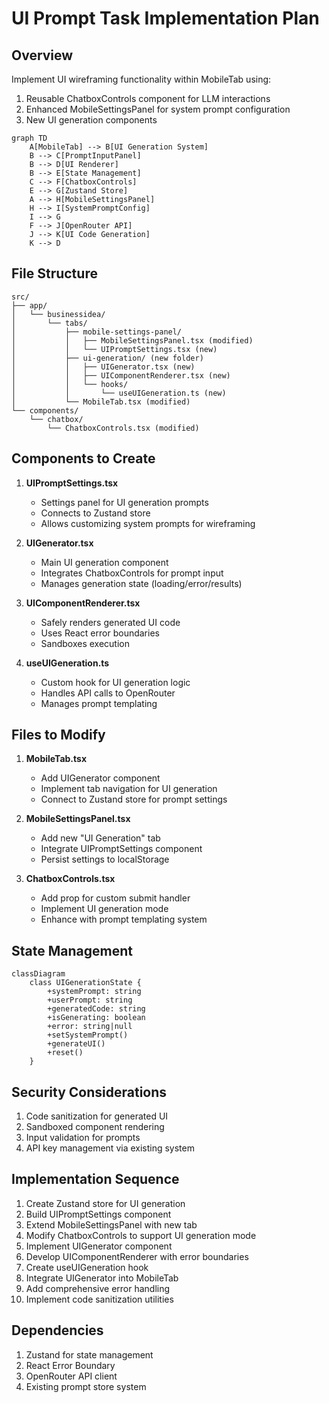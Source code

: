 # UI Prompt Task Implementation Plan

## Overview
Implement UI wireframing functionality within MobileTab using:
1. Reusable ChatboxControls component for LLM interactions
2. Enhanced MobileSettingsPanel for system prompt configuration
3. New UI generation components

```mermaid
graph TD
    A[MobileTab] --> B[UI Generation System]
    B --> C[PromptInputPanel]
    B --> D[UI Renderer]
    B --> E[State Management]
    C --> F[ChatboxControls]
    E --> G[Zustand Store]
    A --> H[MobileSettingsPanel]
    H --> I[SystemPromptConfig]
    I --> G
    F --> J[OpenRouter API]
    J --> K[UI Code Generation]
    K --> D
```

## File Structure
```
src/
├── app/
│   └── businessidea/
│       └── tabs/
│           ├── mobile-settings-panel/
│           │   ├── MobileSettingsPanel.tsx (modified)
│           │   └── UIPromptSettings.tsx (new)
│           ├── ui-generation/ (new folder)
│           │   ├── UIGenerator.tsx (new)
│           │   ├── UIComponentRenderer.tsx (new)
│           │   └── hooks/
│           │       └── useUIGeneration.ts (new)
│           └── MobileTab.tsx (modified)
└── components/
    └── chatbox/
        └── ChatboxControls.tsx (modified)
```

## Components to Create
1. **UIPromptSettings.tsx**  
   - Settings panel for UI generation prompts
   - Connects to Zustand store
   - Allows customizing system prompts for wireframing

2. **UIGenerator.tsx**  
   - Main UI generation component
   - Integrates ChatboxControls for prompt input
   - Manages generation state (loading/error/results)

3. **UIComponentRenderer.tsx**  
   - Safely renders generated UI code
   - Uses React error boundaries
   - Sandboxes execution

4. **useUIGeneration.ts**  
   - Custom hook for UI generation logic
   - Handles API calls to OpenRouter
   - Manages prompt templating

## Files to Modify
1. **MobileTab.tsx**  
   - Add UIGenerator component
   - Implement tab navigation for UI generation
   - Connect to Zustand store for prompt settings

2. **MobileSettingsPanel.tsx**  
   - Add new "UI Generation" tab
   - Integrate UIPromptSettings component
   - Persist settings to localStorage

3. **ChatboxControls.tsx**  
   - Add prop for custom submit handler
   - Implement UI generation mode
   - Enhance with prompt templating system

## State Management
```mermaid
classDiagram
    class UIGenerationState {
        +systemPrompt: string
        +userPrompt: string
        +generatedCode: string
        +isGenerating: boolean
        +error: string|null
        +setSystemPrompt()
        +generateUI()
        +reset()
    }
```

## Security Considerations
1. Code sanitization for generated UI
2. Sandboxed component rendering
3. Input validation for prompts
4. API key management via existing system

## Implementation Sequence
1. Create Zustand store for UI generation
2. Build UIPromptSettings component
3. Extend MobileSettingsPanel with new tab
4. Modify ChatboxControls to support UI generation mode
5. Implement UIGenerator component
6. Develop UIComponentRenderer with error boundaries
7. Create useUIGeneration hook
8. Integrate UIGenerator into MobileTab
9. Add comprehensive error handling
10. Implement code sanitization utilities

## Dependencies
1. Zustand for state management
2. React Error Boundary
3. OpenRouter API client
4. Existing prompt store system
